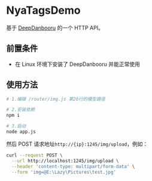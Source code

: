 # NyaTagsDemo

基于 [DeepDanbooru](https://github.com/KichangKim/DeepDanbooru) 的一个 HTTP API。

## 前置条件
- 在 Linux 环境下安装了 DeepDanbooru 并能正常使用

## 使用方法

```bash
# 1.编辑 /router/img.js 第26行的模型路径

# 2.安装依赖
npm i

# 3.启动
node app.js
```

然后 POST 请求地址`http://{ip}:1245/img/upload`，例如：
```bash
curl --request POST \
  --url http://localhost:1245/img/upload \
  --header 'content-type: multipart/form-data' \
  --form 'img=@E:\Lazy\Pictures\test.jpg'
```